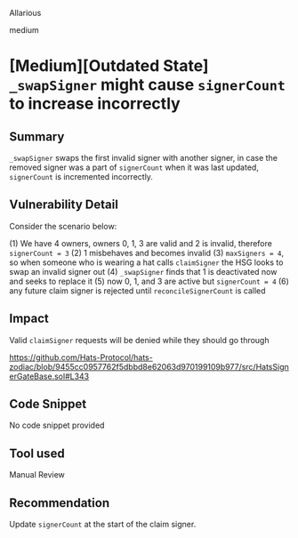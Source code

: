 Allarious

medium

# [Medium][Outdated State] `_swapSigner` might cause `signerCount` to increase incorrectly

## Summary
`_swapSigner` swaps the first invalid signer with another signer, in case the removed signer was a part of `signerCount` when it was last updated, `signerCount` is incremented incorrectly.

## Vulnerability Detail
Consider the scenario below:

(1) We have 4 owners, owners 0, 1, 3 are valid and 2 is invalid, therefore `signerCount = 3`
(2) 1 misbehaves and becomes invalid
(3) `maxSigners = 4`, so when someone who is wearing a hat calls `claimSigner` the HSG looks to swap an invalid signer out
(4) `_swapSigner` finds that 1 is deactivated now and seeks to replace it
(5) now 0, 1, and 3 are active but `signerCount = 4`
(6) any future claim signer is rejected until `reconcileSignerCount` is called

## Impact
Valid `claimSigner` requests will be denied while they should go through

https://github.com/Hats-Protocol/hats-zodiac/blob/9455cc0957762f5dbbd8e62063d970199109b977/src/HatsSignerGateBase.sol#L343

## Code Snippet
No code snippet provided

## Tool used

Manual Review

## Recommendation
Update `signerCount` at the start of the claim signer.